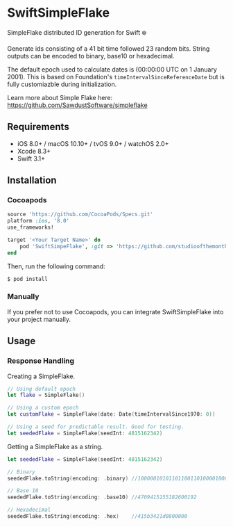 # SwiftSimpleFlake
SimpleFlake distributed ID generation for Swift ❄️

Generate ids consisting of a 41 bit time followed 23 random bits. String outputs can be encoded to binary, base10 or hexadecimal.

The default epoch used to calculate dates is (00:00:00 UTC on 1 January 2001). This is based on Foundation's `timeIntervalSinceReferenceDate` but is fully customiazble during initialization.

Learn more about Simple Flake here: https://github.com/SawdustSoftware/simpleflake

## Requirements

- iOS 8.0+ / macOS 10.10+ / tvOS 9.0+ / watchOS 2.0+
- Xcode 8.3+
- Swift 3.1+

## Installation

### Cocoapods

```ruby
source 'https://github.com/CocoaPods/Specs.git'
platform :ios, '8.0'
use_frameworks!

target '<Your Target Name>' do
    pod 'SwiftSimpeFlake', :git => 'https://github.com/studioofthemonth/SwiftSimpleFlake.git'
end
```

Then, run the following command:

```bash
$ pod install
```

### Manually

If you prefer not to use Cocoapods, you can integrate SwiftSimpleFlake into your project manually.

## Usage

### Response Handling

Creating a SimpleFlake.

```swift
// Using default epoch
let flake = SimpleFlake()

// Using a custom epoch
let customFlake = SimpleFlake(date: Date(timeIntervalSince1970: 0))

// Using a seed for predictable result. Good for testing.
let seededFlake = SimpleFlake(seedInt: 4815162342)
```

Getting a SimpleFlake as a string.

```swift
let seededFlake = SimpleFlake(seedInt: 4815162342)

// Binary
seededFlake.toString(encoding: .binary) //100000101011011001101000010000111010000100000000000000000000000"

// Base 10
seededFlake.toString(encoding: .base10) //4709415155182600192

// Hexadecimal
seededFlake.toString(encoding: .hex)    //415b3421d0800000
```
